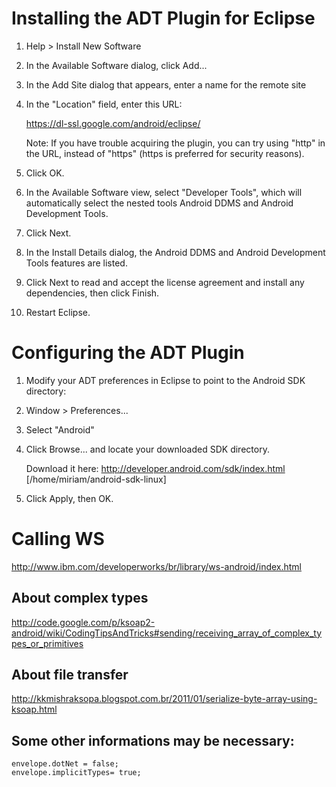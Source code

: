 # Installing the ADT Plugin for Eclipse

1. Help > Install New Software
1. In the Available Software dialog, click Add...
1. In the Add Site dialog that appears, enter a name for the remote site
1. In the "Location" field, enter this URL:
	
	https://dl-ssl.google.com/android/eclipse/

	Note: If you have trouble acquiring the plugin, you can try using "http" in the URL, instead of "https" (https is preferred for security reasons).
1. Click OK.
1. In the Available Software view, select "Developer Tools", which will automatically select the nested tools Android DDMS and Android Development Tools.
1. Click Next.
1. In the Install Details dialog, the Android DDMS and Android Development Tools features are listed.
1. Click Next to read and accept the license agreement and install any dependencies, then click Finish.
1. Restart Eclipse.

# Configuring the ADT Plugin

1. Modify your ADT preferences in Eclipse to point to the Android SDK directory:
1. Window > Preferences...	
1. Select "Android"
1. Click Browse... and locate your downloaded SDK directory. 

	Download it here: http://developer.android.com/sdk/index.html
	[/home/miriam/android-sdk-linux]
1. Click Apply, then OK.

# Calling WS

http://www.ibm.com/developerworks/br/library/ws-android/index.html

## About complex types

http://code.google.com/p/ksoap2-android/wiki/CodingTipsAndTricks#sending/receiving_array_of_complex_types_or_primitives

## About file transfer

http://kkmishraksopa.blogspot.com.br/2011/01/serialize-byte-array-using-ksoap.html

## Some other informations may be necessary:

	envelope.dotNet = false;
	envelope.implicitTypes= true;
